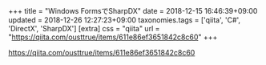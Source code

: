+++
title = "Windows FormsでSharpDX"
date = 2018-12-15 16:46:39+09:00
updated = 2018-12-26 12:27:23+09:00
taxonomies.tags = ['qiita', 'C#', 'DirectX', 'SharpDX']
[extra]
css = "qiita"
url = "https://qiita.com/ousttrue/items/611e86ef3651842c8c60"
+++

<https://qiita.com/ousttrue/items/611e86ef3651842c8c60>

